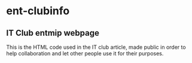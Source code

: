 # ent-clubinfo
## IT Club entmip webpage
This is the HTML code used in the IT club article, made public in order to help collaboration and let other people use it for their purposes. 
